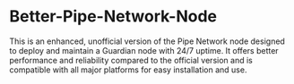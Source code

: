 # Better-Pipe-Network-Node
This is an enhanced, unofficial version of the Pipe Network node designed to deploy and maintain a Guardian node with 24/7 uptime. It offers better performance and reliability compared to the official version and is compatible with all major platforms for easy installation and use.
